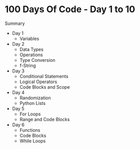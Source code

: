 # 100 Days Of Code - Day 1 to 10

Summary

- Day 1
    - Variables
- Day 2
    - Data Types
    - Operations
    - Type Conversion
    - f-String
- Day 3
    - Conditional Statements
    - Logical Operators
    - Code Blocks and Scope
- Day 4
    - Randomization
    - Python Lists
- Day 5
    - For Loops
    - Range and Code Blocks
- Day 6
    - Functions
    - Code Blocks
    - While Loops
